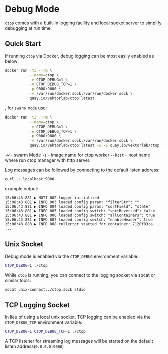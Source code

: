 # Debug Mode

`ctop` comes with a built-in logging facility and local socket server to simplify debugging at run time.

## Quick Start

If running `ctop` via Docker, debug logging can be most easily enabled as below:
```bash
docker run -ti --rm \
           --name=ctop \
           -e CTOP_DEBUG=1 \
           -e CTOP_DEBUG_TCP=1 \
           -p 9000:9000 \
           -v /var/run/docker.sock:/var/run/docker.sock \
           quay.io/vektorlab/ctop:latest
```

, for `swarm mode` use:
```bash
docker run -ti --rm \
           --name=ctop \
           -e CTOP_DEBUG=1 \
           -e CTOP_DEBUG_TCP=1 \
           -p 9000:9000 \
           -v /var/run/docker.sock:/var/run/docker.sock \
           quay.io/vektorlab/ctop:latest -w -I quay.io/vektorlab/ctop --host 123.123.123.123
```
`-w` - swarm Mode
`-I` - image name for ctop worker
`--host` - host name where run ctop manager with http server.


Log messages can be followed by connecting to the default listen address:
```bash
curl -s localhost:9000
```

example output:
```
15:06:43.881 ▶ NOTI 002 logger initialized
15:06:43.881 ▶ INFO 003 loaded config param: "filterStr": ""
15:06:43.881 ▶ INFO 004 loaded config param: "sortField": "state"
15:06:43.881 ▶ INFO 005 loaded config switch: "sortReversed": false
15:06:43.881 ▶ INFO 006 loaded config switch: "allContainers": true
15:06:43.881 ▶ INFO 007 loaded config switch: "enableHeader": true
15:06:43.883 ▶ INFO 008 collector started for container: 7120f83ca...
...
```

## Unix Socket

Debug mode is enabled via the `CTOP_DEBUG` environment variable:

```bash
CTOP_DEBUG=1 ./ctop
```

While `ctop` is running, you can connect to the logging socket via socat or similar tools:
```bash
socat unix-connect:./ctop.sock stdio
```

## TCP Logging Socket

In lieu of using a local unix socket, TCP logging can be enabled via the `CTOP_DEBUG_TCP` environment variable:

```bash
CTOP_DEBUG=1 CTOP_DEBUG_TCP=1 ./ctop
```

A TCP listener for streaming log messages will be started on the default listen address(`0.0.0.0:9000`)
